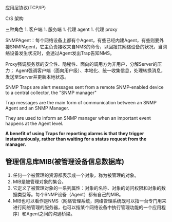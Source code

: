 
应用层协议(TCP/IP)

C/S 架构

三种角色
    1. 客户端
    1. 服务端
        1. 代理 agent
        1. 代理 proxy


SNMPAgent：每个网络设备上都有个Agent，有些已经内建Agent，有些则要外接SNMPAgent，它主负责接收来自NMS的命令，以回报其网络设备的状况，当网络设备发生状况时，会透过Agent发出Trap告知NMS。


Proxy强调服务器的安全性、隐秘性、面向的调用方为非用户，分解Server的压力；
Agent强调客户端（面向用户级）、本地化、统一收集信息，处理转换消息，发送至Server并更新本地状态。


SNMP Traps are alert messages sent from a remote SNMP-enabled device to a central collector, the "SNMP manager"

Trap messages are the main form of communication between an SNMP Agent and an SNMP Manager. 

They are used to inform an SNMP manager when an important event happens at the Agent level. 

**A benefit of using Traps for reporting alarms is that they trigger instantaniously, rather than waiting for a status request from the manager.**


## 管理信息库MIB(被管理设备信息数据库)
1. 任何一个被管理的资源都表示成一个对象，称为被管理的对象。
1. MIB是被管理对象的集合。
1. 它定义了被管理对象的一系列属性：对象的名称、对象的访问权限和对象的数据类型等。每个SNMP设备（Agent）都有自己的MIB。
1. MIB也可以看作是NMS（网络管理系统，网络管理系统既可以指一台专门用来进行网络管理的服务器，也可以指某个网络设备中执行管理功能的一个应用程序）和Agent之间的沟通桥梁。
